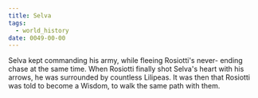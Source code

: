 ```yaml
---
title: Selva
tags:
  - world_history
date: 0049-00-00
---
```

Selva kept commanding his army, while fleeing Rosiotti's never- ending chase at the same time. When Rosiotti finally shot Selva's heart with his arrows, he was surrounded by countless Lilipeas. It was then that Rosiotti was told to become a Wisdom, to walk the same path with them.